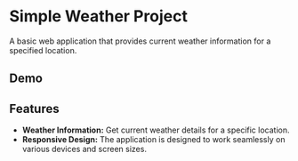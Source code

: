 # Simple Weather Project

A basic web application that provides current weather information for a specified location.

## Demo

## Features

- **Weather Information:** Get current weather details for a specific location.
- **Responsive Design:** The application is designed to work seamlessly on various devices and screen sizes.
